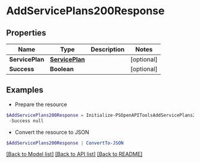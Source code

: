 # AddServicePlans200Response
## Properties

Name | Type | Description | Notes
------------ | ------------- | ------------- | -------------
**ServicePlan** | [**ServicePlan**](ServicePlan.md) |  | [optional] 
**Success** | **Boolean** |  | [optional] 

## Examples

- Prepare the resource
```powershell
$AddServicePlans200Response = Initialize-PSOpenAPIToolsAddServicePlans200Response  -ServicePlan null `
 -Success null
```

- Convert the resource to JSON
```powershell
$AddServicePlans200Response | ConvertTo-JSON
```

[[Back to Model list]](../README.md#documentation-for-models) [[Back to API list]](../README.md#documentation-for-api-endpoints) [[Back to README]](../README.md)


